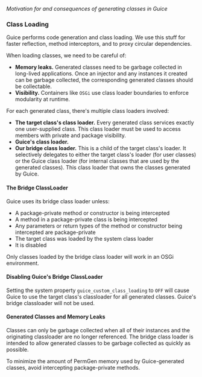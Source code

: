 _Motivation for and consequences of generating classes in Guice_
### Class Loading
Guice performs code generation and class loading. We use this stuff for faster reflection, method interceptors, and to proxy circular dependencies. 

When loading classes, we need to be careful of:
  * **Memory leaks.** Generated classes need to be garbage collected in long-lived applications. Once an injector and any instances it created can be garbage collected, the corresponding generated classes should be collectable.
  * **Visibility.** Containers like `OSGi` use class loader boundaries to enforce modularity at runtime.

For each generated class, there's multiple class loaders involved:
  * **The target class's class loader.** Every generated class services exactly one user-supplied class. This class loader must be used to access members with private and package visibility.
  * **Guice's class loader.**
  * **Our bridge class loader.** This is a child of the target class's loader. It selectively delegates to either the target class's loader (for user classes) or the Guice class loader (for internal classes that are used by the generated classes). This class loader that owns the classes generated by Guice.


#### The Bridge ClassLoader
Guice uses its bridge class loader unless:
  * A package-private method or constructor is being intercepted
  * A method in a package-private class is being intercepted
  * Any parameters or return types of the method or constructor being intercepted are package-private
  * The target class was loaded by the system class loader
  * It is disabled

Only classes loaded by the bridge class loader will work in an OSGi environment.


#### Disabling Guice's Bridge ClassLoader
Setting the system property `guice_custom_class_loading` to `OFF` will cause Guice to use the target class's classloader for all generated classes. Guice's bridge classloader will not be used.


#### Generated Classes and Memory Leaks
Classes can only be garbage collected when all of their instances and the originating classloader are no longer referenced. The bridge class loader is intended to allow generated classes to be garbage collected as quickly as possible. 

To minimize the amount of PermGen memory used by Guice-generated classes, avoid intercepting package-private methods.